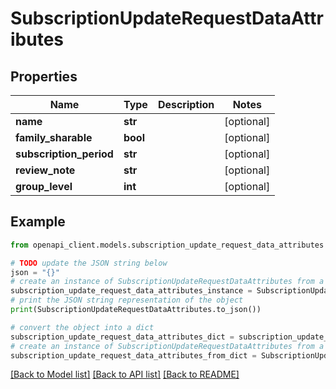 # SubscriptionUpdateRequestDataAttributes


## Properties

Name | Type | Description | Notes
------------ | ------------- | ------------- | -------------
**name** | **str** |  | [optional] 
**family_sharable** | **bool** |  | [optional] 
**subscription_period** | **str** |  | [optional] 
**review_note** | **str** |  | [optional] 
**group_level** | **int** |  | [optional] 

## Example

```python
from openapi_client.models.subscription_update_request_data_attributes import SubscriptionUpdateRequestDataAttributes

# TODO update the JSON string below
json = "{}"
# create an instance of SubscriptionUpdateRequestDataAttributes from a JSON string
subscription_update_request_data_attributes_instance = SubscriptionUpdateRequestDataAttributes.from_json(json)
# print the JSON string representation of the object
print(SubscriptionUpdateRequestDataAttributes.to_json())

# convert the object into a dict
subscription_update_request_data_attributes_dict = subscription_update_request_data_attributes_instance.to_dict()
# create an instance of SubscriptionUpdateRequestDataAttributes from a dict
subscription_update_request_data_attributes_from_dict = SubscriptionUpdateRequestDataAttributes.from_dict(subscription_update_request_data_attributes_dict)
```
[[Back to Model list]](../README.md#documentation-for-models) [[Back to API list]](../README.md#documentation-for-api-endpoints) [[Back to README]](../README.md)


